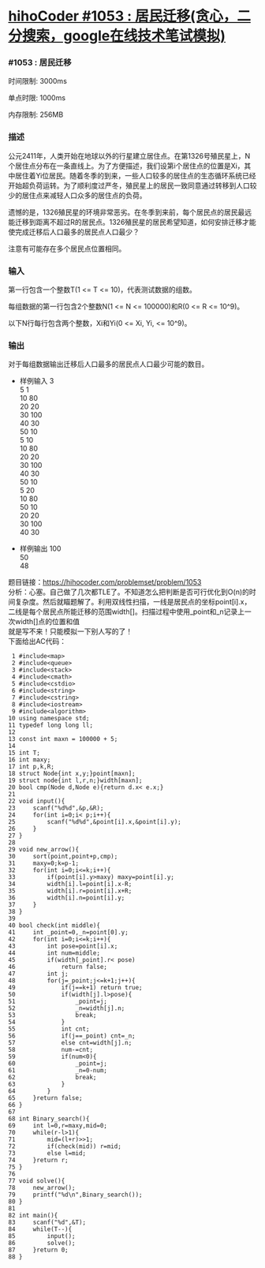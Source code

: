 # [hihoCoder #1053 : 居民迁移(贪心，二分搜索，google在线技术笔试模拟)][0]


### #1053 : 居民迁移

时间限制: 3000ms

单点时限: 1000ms

内存限制: 256MB

### 描述

公元2411年，人类开始在地球以外的行星建立居住点。在第1326号殖民星上，N个居住点分布在一条直线上。为了方便描述，我们设第i个居住点的位置是Xi，其中居住着Yi位居民。随着冬季的到来，一些人口较多的居住点的生态循环系统已经开始超负荷运转。为了顺利度过严冬，殖民星上的居民一致同意通过转移到人口较少的居住点来减轻人口众多的居住点的负荷。

遗憾的是，1326殖民星的环境非常恶劣。在冬季到来前，每个居民点的居民最远能迁移到距离不超过R的居民点。1326殖民星的居民希望知道，如何安排迁移才能使完成迁移后人口最多的居民点人口最少？

注意有可能存在多个居民点位置相同。

### 输入

第一行包含一个整数T(1 <= T <= 10)，代表测试数据的组数。

每组数据的第一行包含2个整数N(1 <= N <= 100000)和R(0 <= R <= 10^9)。

以下N行每行包含两个整数，Xi和Yi(0 <= Xi, Yi, <= 10^9)。

### 输出

对于每组数据输出迁移后人口最多的居民点人口最少可能的数目。

- 样例输入
    3  
    5 1  
    10 80  
    20 20  
    30 100  
    40 30  
    50 10  
    5 10  
    10 80  
    20 20  
    30 100   
    40 30  
    50 10  
    5 20  
    10 80  
    50 10  
    20 20  
    30 100  
    40 30 

- 样例输出
    100  
    50  
    48  

题目链接：https://hihocoder.com/problemset/problem/1053  
分析：心塞。自己做了几次都TLE了。不知道怎么把判断是否可行优化到O(n)的时间复杂度。然后就瞄题解了。利用双线性扫描，一线是居民点的坐标point[i].x，二线是每个居民点所能迁移的范围width[]。扫描过程中使用_point和_n记录上一次width[]点的位置和值  
就是写不来！只能模拟一下别人写的了！  
下面给出AC代码：

 

     1 #include<map>
     2 #include<queue>
     3 #include<stack>
     4 #include<cmath>
     5 #include<cstdio>
     6 #include<string>
     7 #include<cstring>
     8 #include<iostream>
     9 #include<algorithm>
    10 using namespace std;
    11 typedef long long ll;
    12 
    13 const int maxn = 100000 + 5;
    14 
    15 int T;
    16 int maxy;
    17 int p,k,R;
    18 struct Node{int x,y;}point[maxn];
    19 struct node{int l,r,n;}width[maxn];
    20 bool cmp(Node d,Node e){return d.x< e.x;}
    21 
    22 void input(){
    23     scanf("%d%d",&p,&R);
    24     for(int i=0;i< p;i++){
    25         scanf("%d%d",&point[i].x,&point[i].y);
    26     }
    27 }
    28 
    29 void new_arrow(){
    30     sort(point,point+p,cmp);
    31     maxy=0;k=p-1;
    32     for(int i=0;i<=k;i++){
    33         if(point[i].y>maxy) maxy=point[i].y;
    34         width[i].l=point[i].x-R;
    35         width[i].r=point[i].x+R;
    36         width[i].n=point[i].y;
    37     }
    38 }
    39 
    40 bool check(int middle){
    41     int _point=0,_n=point[0].y;
    42     for(int i=0;i<=k;i++){
    43         int pose=point[i].x;
    44         int num=middle;
    45         if(width[_point].r< pose)
    46             return false;
    47         int j;
    48         for(j=_point;j<=k+1;j++){
    49             if(j==k+1) return true;
    50             if(width[j].l>pose){
    51                 _point=j;
    52                 _n=width[j].n;
    53                 break;
    54             }
    55             int cnt;
    56             if(j==_point) cnt=_n;
    57             else cnt=width[j].n;
    58             num-=cnt;
    59             if(num<0){
    60                 _point=j;
    61                 _n=0-num;
    62                 break;
    63             }
    64         }
    65     }return false;
    66 }
    67 
    68 int Binary_search(){
    69     int l=0,r=maxy,mid=0;
    70     while(r-l>1){
    71         mid=(l+r)>>1;
    72         if(check(mid)) r=mid;
    73         else l=mid;
    74     }return r;
    75 }
    76 
    77 void solve(){
    78     new_arrow();
    79     printf("%d\n",Binary_search());
    80 }
    81 
    82 int main(){
    83     scanf("%d",&T);
    84     while(T--){
    85         input();
    86         solve();
    87     }return 0;
    88 }


[0]: http://www.cnblogs.com/ECJTUACM-873284962/p/6700655.html
